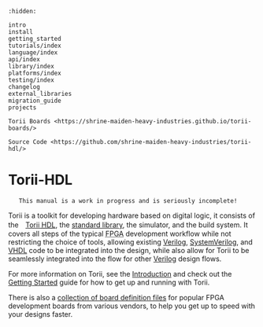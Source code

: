 ```{toctree}
:hidden:

intro
install
getting_started
tutorials/index
language/index
api/index
library/index
platforms/index
testing/index
changelog
external_libraries
migration_guide
projects

Torii Boards <https://shrine-maiden-heavy-industries.github.io/torii-boards/>

Source Code <https://github.com/shrine-maiden-heavy-industries/torii-hdl/>
```

# Torii-HDL

```{warning}
   This manual is a work in progress and is seriously incomplete!
```

Torii is a toolkit for developing hardware based on digital logic, it consists of the　[Torii <abbr title="Hardware Definition Language">HDL</abbr>], the [standard library], the simulator, and the build system. It covers all steps of the typical <abbr title="Field Programmable Gate Array">FPGA</abbr> development workflow while not restricting the choice of tools, allowing existing [Verilog], [SystemVerilog], and [VHDL] code to be integrated into the design, while also allow for Torii to be seamlessly integrated into the flow for other [Verilog] design flows.

For more information on Torii, see the [Introduction] and check out the [Getting Started] guide for how to get up and running with Torii.

There is also a [collection of board definition files] for popular FPGA development boards from various vendors, to help you get up to speed with your designs faster.

[Verilog]: https://ieeexplore.ieee.org/document/1620780
[SystemVerilog]: https://ieeexplore.ieee.org/document/8299595
[VHDL]: https://ieeexplore.ieee.org/document/8938196
[Torii <abbr title="Hardware Definition Language">HDL</abbr>]: ./language/index.md
[standard library]: ./library/index.md
[Introduction]: ./intro.md
[Getting Started]: ./getting_started.md
[collection of board definition files]: https://torii-boards.shmdn.link/
